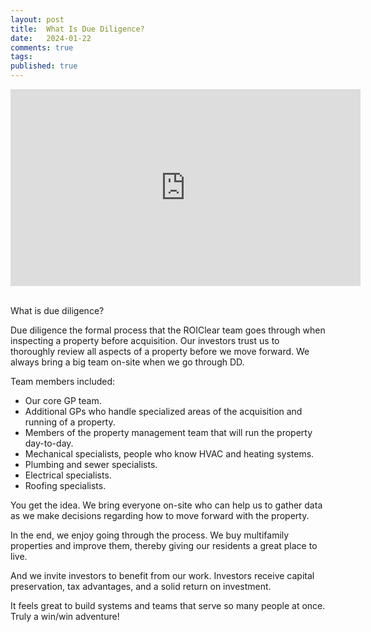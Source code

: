 ```yaml
---
layout: post
title:  What Is Due Diligence?
date:   2024-01-22
comments: true
tags: 
published: true
---
```


<div class="video-container"> 
<iframe width="560" height="315" src="https://www.youtube.com/embed/gucn87lKN1o?si=zTSVwyVpXxCF7JJc" title="YouTube video player" frameborder="0" allow="accelerometer; autoplay; clipboard-write; encrypted-media; gyroscope; picture-in-picture; web-share" allowfullscreen></iframe>
</div>
<br/>

What is due diligence?

Due diligence the formal process that the ROIClear team goes through when inspecting a property before acquisition. Our investors trust us to thoroughly review all aspects of a property before we move forward. We always bring a big team on-site when we go through DD. 

<!--more-->

Team members included:

* Our core GP team.
* Additional GPs who handle specialized areas of the acquisition and running of a property.
* Members of the property management team that will run the property day-to-day.
* Mechanical specialists, people who know HVAC and heating systems.
* Plumbing and sewer specialists.
* Electrical specialists.
* Roofing specialists.

You get the idea. We bring everyone on-site who can help us to gather data as we make decisions regarding how to move forward with the property.

In the end, we enjoy going through the process. We buy multifamily properties and improve them, thereby giving our residents a great place to live.

And we invite investors to benefit from our work. Investors receive capital preservation, tax advantages, and a solid return on investment.

It feels great to build systems and teams that serve so many people at once. Truly a win/win adventure!

